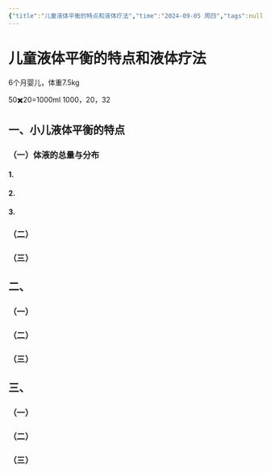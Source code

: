 ```yaml
---
{"title":"儿童液体平衡的特点和液体疗法","time":"2024-09-05 周四","tags":null,"dg-publish":true,"permalink":"/200 学习/205 儿科学/理论课/第04章 儿童疾病诊治原则/第3节 儿童液体平衡的特点和液体疗法/儿童液体平衡的特点和液体疗法/","dgPassFrontmatter":true,"created":"2024-09-05T08:45:30.000+08:00","updated":"2024-09-05T09:43:31.000+08:00"}
---
```


# 儿童液体平衡的特点和液体疗法
6个月婴儿，体重7.5kg

50✖️20=1000ml
1000，20，32


## 一、小儿液体平衡的特点
### （一）体液的总量与分布
#### 1.
#### 2.
#### 3.
### （二）
### （三）
## 二、
### （一）
### （二）
### （三）
## 三、
### （一）
### （二）
### （三）